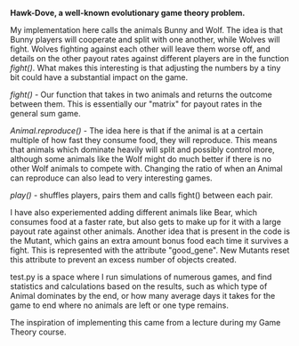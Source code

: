 **Hawk-Dove, a well-known evolutionary game theory problem.**

My implementation here calls the animals Bunny and Wolf. The idea is that Bunny players will cooperate and split with one another, while Wolves will fight. Wolves fighting against each other will leave them worse off, and details on the other payout rates against different players are in the function *fight()*. What makes this interesting is that adjusting the numbers by a tiny bit could have a substantial impact on the game.

*fight()* - Our function that takes in two animals and returns the outcome between them. This is essentially our "matrix" for payout rates in the general sum game.

*Animal.reproduce()* - The idea here is that if the animal is at a certain multiple of how fast they consume food, they will reproduce.
This means that animals which dominate heavily will split and possibly control more, although some animals like the Wolf might do much better if there is no other Wolf animals to compete with. Changing the ratio of when an Animal can reproduce can also lead to very interesting games.

*play()* - shuffles players, pairs them and calls fight() between each pair.


I have also experiemented adding different animals like Bear, which consumes food at a faster rate, but also gets to make up for it with a large payout rate against other animals. Another idea that is present in the code is the Mutant, which gains an extra amount bonus food each time it survives a fight. This is represented with the attribute "good_gene". New Mutants reset this attribute to prevent an excess number of objects created.


test.py is a space where I run simulations of numerous games, and find statistics and calculations based on the results, such as which type of Animal dominates by the end, or how many average days it takes for the game to end where no animals are left or one type remains.


The inspiration of implementing this came from a lecture during my Game Theory course.
